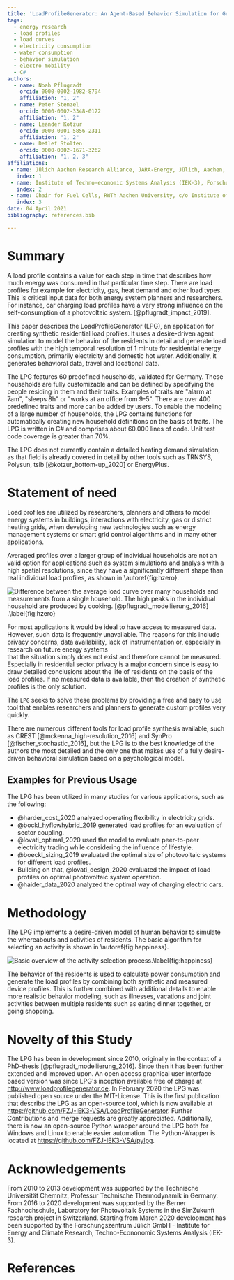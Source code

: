 ```yaml
---
title: 'LoadProfileGenerator: An Agent-Based Behavior Simulation for Generating Residential Load Profiles'
tags:
  - energy research
  - load profiles
  - load curves
  - electricity consumption
  - water consumption
  - behavior simulation
  - electro mobility
  - C#
authors:
  - name: Noah Pflugradt
    orcid: 0000-0002-1982-8794
    affiliation: "1, 2"
  - name: Peter Stenzel
    orcid: 0000-0002-3348-0122
    affiliation: "1, 2"
  - name: Leander Kotzur
    orcid: 0000-0001-5856-2311
    affiliation: "1, 2"
  - name: Detlef Stolten
    orcid: 0000-0002-1671-3262
    affiliation: "1, 2, 3"
affiliations:
 - name: Jülich Aachen Research Alliance, JARA-Energy, Jülich, Aachen, Germany
   index: 1
 - name: Institute of Techno-economic Systems Analysis (IEK-3), Forschungszentrum Jülich GmbH, Wilhelm-Johnen-Str., D-52428 Jülich, Germany
   index: 2
 - name: Chair for Fuel Cells, RWTh Aachen University, c/o Institute of Techno-economic Systems Analysis (IEK-3), Forschungszentrum Jülich GmbH, Wilhelm-Johnen-Str., D-52428 Jülich, Germany
   index: 3
date: 04 April 2021
bibliography: references.bib

---
```


# Summary

A load profile contains a value for each step in time that describes how much energy was consumed in that particular time step. There are load profiles for example for electricity, gas, heat demand and other load types.
This is critical input data for both energy system planners and researchers. For instance, car charging load profiles have a very strong influence on the self-consumption of a photovoltaic system. [@pflugradt_impact_2019]. 

This paper describes the LoadProfileGenerator (LPG), an application for creating synthetic residential load profiles. It uses a desire-driven agent simulation 
to model the behavior of the residents in detail and generate load profiles with the high temporal resolution of 1 minute for residential energy consumption, primarily electricity and domestic hot water. 
Additionally, it generates behavioral data, travel and locational data. 

The LPG features 60 predefined households, validated for Germany. These households  are fully customizable and can be defined 
by specifying the people residing in them and their traits. Examples of traits are "alarm at 7am", "sleeps 8h" or "works at an office from 9-5". 
There are over 400 predefined traits and more can be added by users. To enable the modeling of a large number of households, 
the LPG contains functions for automatically creating new household definitions on the basis of traits. 
The LPG is written in C# and comprises about 60.000 lines of code. Unit test code coverage is greater than 70%. 

The LPG does not currently contain a detailed heating demand simulation, as that field is already covered in detail by other tools such as TRNSYS, Polysun, tsib [@kotzur_bottom-up_2020] or EnergyPlus.


# Statement of need

Load profiles are utilized by researchers, planners and others to model energy systems in buildings, interactions with electricity, gas or district heating grids, 
when developing new technologies such as energy management systems or smart grid control algorithms and in many other applications.

Averaged profiles over a larger group of individual households are not an valid option for applications such as system simulations and analysis with a high spatial resolutions, since they have a significantly different shape than real individual load profiles, as shown in \autoref{fig:hzero}.

![Difference between the average load curve over many households and measurements from a single household. The high peaks in the individual household are produced by cooking. [@pflugradt_modellierung_2016] .\label{fig:hzero}](h0vsmeasurement.png)

For most applications it would be ideal to have access to measured data.  However, such data is frequently unavailable. The reasons for this include
privacy concerns, data availability, lack of instrumentation or, especially in research on future energy systems  
that the situation simply does not exist and therefore cannot be measured. Especially in residential sector privacy is a major concern since is easy to 
draw detailed conclusions about the life of residents on the basis of the load profiles. If no measured data is available, then the creation of synthetic profiles is the only solution.  


The `LPG` seeks to solve these problems by providing a free and easy to use tool that enables researchers and planners to generate custom profiles very quickly.

There are numerous different tools for load profile synthesis available, such as CREST [@mckenna_high-resolution_2016] and SynPro [@fischer_stochastic_2016], but the LPG  is to the best knowledge of the authors the most detailed and the only one that makes use of a fully desire-driven behavioral simulation based on a psychological model.



## Examples for Previous Usage

The LPG has been utilized in many studies for various applications, such as the following:

- @harder_cost_2020 analyzed operating flexibility in electricity grids. 
- @bockl_hyflowhybrid_2019 generated load profiles for an evaluation of sector coupling.
- @lovati_optimal_2020 used the model to evaluate peer-to-peer electricity trading while considering the influence of lifestyle.
- @boeckl_sizing_2019 evaluated the optimal size of photovoltaic systems for different load profiles. 
- Building on that, @lovati_design_2020 evaluated the impact of load profiles on optimal photovoltaic system operation.
- @haider_data_2020 analyzed the optimal way of charging electric cars.
  
# Methodology

The LPG implements a desire-driven model of human behavior to simulate the whereabouts and activities of residents. 
The basic algorithm for selecting an activity is shown in \autoref{fig:happiness}.

![Basic overview of the activity selection process.\label{fig:happiness}](lpg_happiness.png)

The behavior of the residents is used to calculate power consumption and generate the load profiles by combining both synthetic and measured device profiles. 
This is further combined with additional details to enable more realistic behavior modeling, such as illnesses, vacations and joint activities between multiple residents such as eating dinner together, or going shopping.

# Novelty of this Study

The LPG has been in development since 2010, originally in the context of a PhD-thesis [@pflugradt_modellierung_2016]. Since then it has been further extended and improved upon. An open access graphical user interface based version was since LPG's inception available free of charge at http://www.loadprofilegenerator.de. In February 2020 the LPG was published open source under the MIT-License. This is the first publication that describs the LPG as an open-source tool, which is now available at https://github.com/FZJ-IEK3-VSA/LoadProfileGenerator.  Further Contributions and merge requests are greatly appreciated. Additionally, there is now an open-source Python wrapper around the LPG both for Windows and Linux to enable easier automation. The Python-Wrapper is located at https://github.com/FZJ-IEK3-VSA/pylpg.

# Acknowledgements

From 2010 to 2013 development was supported by the Technische Universität Chemnitz, Professur Technische Thermodynamik in Germany.
From 2016 to 2020 development was supported by the Berner Fachhochschule, Laboratory for Photovoltaik Systems in the SimZukunft research project in Switzerland.
Starting from March 2020 development has been supported by the Forschungszentrum Jülich GmbH - Institute for Energy and Climate Research, Techno-Econonomic Systems Analysis (IEK-3).

# References
